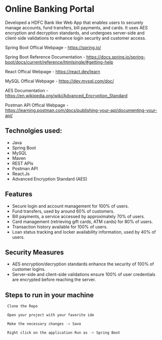 # Online Banking Portal

Developed a HDFC Bank like Web App that enables users to securely manage accounts, fund transfers, bill payments, and cards. It uses AES encryption and decryption standards, and undergoes server-side and client-side validations to enhance login security and customer access. 

Spring Boot Offical Webpage - https://spring.io/

Spring Boot Reference Documentation - https://docs.spring.io/spring-boot/docs/current/reference/htmlsingle/#getting-help

React Offical Webpage - https://react.dev/learn

MySQL Offical Webpage - https://dev.mysql.com/doc/

AES Documentation - https://en.wikipedia.org/wiki/Advanced_Encryption_Standard


Postman API Offical Webpage - https://learning.postman.com/docs/publishing-your-api/documenting-your-api/

## Technolgies used:

- Java 
- Spring Boot
- MySQL
- Maven 
- REST APIs
- Postman API
- React.Js
- Advanced Encryption Standard (AES)


## Features

- Secure login and account management for 100% of users.
- Fund transfers, used by around 60% of customers.
- Bill payments, a service accessed by approximately 70% of users.
- Card management (retrieving gift cards, ATM cards) for 80% of users.
- Transaction history available for 100% of users.
- Loan status tracking and locker availability information, used by 40% of users.

## Security Measures


- AES encryption/decryption standards enhance the security of 100% of customer logins.
- Server-side and client-side validations ensure 100% of user credentials are encrypted before reaching the server.


## Steps to run in your machine


```bash
 Clone the Repo

 Open your project with your favorite ide

 Make the necessary changes -> Save

 Right click on the application Run as -> Spring Boot

```

